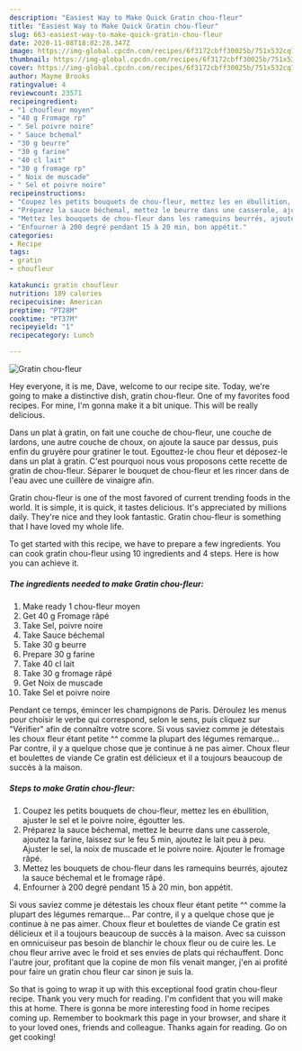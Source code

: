 ```yaml
---
description: "Easiest Way to Make Quick Gratin chou-fleur"
title: "Easiest Way to Make Quick Gratin chou-fleur"
slug: 663-easiest-way-to-make-quick-gratin-chou-fleur
date: 2020-11-08T18:02:28.347Z
image: https://img-global.cpcdn.com/recipes/6f3172cbff30025b/751x532cq70/gratin-chou-fleur-photo-principale-de-la-recette.jpg
thumbnail: https://img-global.cpcdn.com/recipes/6f3172cbff30025b/751x532cq70/gratin-chou-fleur-photo-principale-de-la-recette.jpg
cover: https://img-global.cpcdn.com/recipes/6f3172cbff30025b/751x532cq70/gratin-chou-fleur-photo-principale-de-la-recette.jpg
author: Mayme Brooks
ratingvalue: 4
reviewcount: 23571
recipeingredient:
- "1 choufleur moyen"
- "40 g Fromage rp"
- " Sel poivre noire"
- " Sauce bchemal"
- "30 g beurre"
- "30 g farine"
- "40 cl lait"
- "30 g fromage rp"
- " Noix de muscade"
- " Sel et poivre noire"
recipeinstructions:
- "Coupez les petits bouquets de chou-fleur, mettez les en ébullition, ajuster le sel et le poivre noire, égoutter les."
- "Préparez la sauce béchemal, mettez le beurre dans une casserole, ajoutez la farine, laissez sur le feu 5 min, ajoutez le lait peu à peu. Ajuster le sel, la noix de muscade et le poivre noire. Ajouter le fromage râpé."
- "Mettez les bouquets de chou-fleur dans les ramequins beurrés, ajoutez la sauce béchemal et le fromage râpé."
- "Enfourner à 200 degré pendant 15 à 20 min, bon appétit."
categories:
- Recipe
tags:
- gratin
- choufleur

katakunci: gratin choufleur 
nutrition: 189 calories
recipecuisine: American
preptime: "PT28M"
cooktime: "PT37M"
recipeyield: "1"
recipecategory: Lunch

---
```



![Gratin chou-fleur](https://img-global.cpcdn.com/recipes/6f3172cbff30025b/751x532cq70/gratin-chou-fleur-photo-principale-de-la-recette.jpg)

Hey everyone, it is me, Dave, welcome to our recipe site. Today, we're going to make a distinctive dish, gratin chou-fleur. One of my favorites food recipes. For mine, I'm gonna make it a bit unique. This will be really delicious.

Dans un plat à gratin, on fait une couche de chou-fleur, une couche de lardons, une autre couche de choux, on ajoute la sauce par dessus, puis enfin du gruyère pour gratiner le tout. Egouttez-le chou fleur et déposez-le dans un plat à gratin. C&#39;est pourquoi nous vous proposons cette recette de gratin de chou-fleur. Séparer le bouquet de chou-fleur et les rincer dans de l&#39;eau avec une cuillère de vinaigre afin.

Gratin chou-fleur is one of the most favored of current trending foods in the world. It is simple, it is quick, it tastes delicious. It's appreciated by millions daily. They're nice and they look fantastic. Gratin chou-fleur is something that I have loved my whole life.


To get started with this recipe, we have to prepare a few ingredients. You can cook gratin chou-fleur using 10 ingredients and 4 steps. Here is how you can achieve it.

<!--inarticleads1-->

##### The ingredients needed to make Gratin chou-fleur:

1. Make ready 1 chou-fleur moyen
1. Get 40 g Fromage râpé
1. Take  Sel, poivre noire
1. Take  Sauce béchemal
1. Take 30 g beurre
1. Prepare 30 g farine
1. Take 40 cl lait
1. Take 30 g fromage râpé
1. Get  Noix de muscade
1. Take  Sel et poivre noire


Pendant ce temps, émincer les champignons de Paris. Déroulez les menus pour choisir le verbe qui correspond, selon le sens, puis cliquez sur &#34;Vérifier&#34; afin de connaître votre score. Si vous saviez comme je détestais les choux fleur étant petite ^^ comme la plupart des légumes remarque… Par contre, il y a quelque chose que je continue à ne pas aimer. Choux fleur et boulettes de viande Ce gratin est délicieux et il a toujours beaucoup de succès à la maison. 

<!--inarticleads2-->

##### Steps to make Gratin chou-fleur:

1. Coupez les petits bouquets de chou-fleur, mettez les en ébullition, ajuster le sel et le poivre noire, égoutter les.
1. Préparez la sauce béchemal, mettez le beurre dans une casserole, ajoutez la farine, laissez sur le feu 5 min, ajoutez le lait peu à peu. Ajuster le sel, la noix de muscade et le poivre noire. Ajouter le fromage râpé.
1. Mettez les bouquets de chou-fleur dans les ramequins beurrés, ajoutez la sauce béchemal et le fromage râpé.
1. Enfourner à 200 degré pendant 15 à 20 min, bon appétit.


Si vous saviez comme je détestais les choux fleur étant petite ^^ comme la plupart des légumes remarque… Par contre, il y a quelque chose que je continue à ne pas aimer. Choux fleur et boulettes de viande Ce gratin est délicieux et il a toujours beaucoup de succès à la maison. Avec sa cuisson en omnicuiseur pas besoin de blanchir le choux fleur ou de cuire les. Le chou fleur arrive avec le froid et ses envies de plats qui réchauffent. Donc l&#39;autre jour, profitant que la copine de mon fils venait manger, j&#39;en ai profité pour faire un gratin chou fleur car sinon je suis la. 

So that is going to wrap it up with this exceptional food gratin chou-fleur recipe. Thank you very much for reading. I'm confident that you will make this at home. There is gonna be more interesting food in home recipes coming up. Remember to bookmark this page in your browser, and share it to your loved ones, friends and colleague. Thanks again for reading. Go on get cooking!
